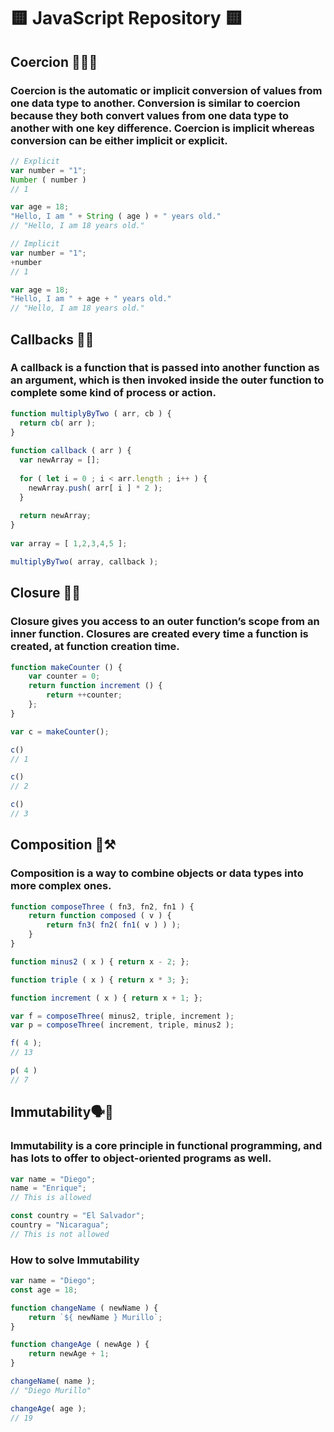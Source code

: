 # 🟨 JavaScript Repository 🟨

## Coercion 🔢🆎🆗

### Coercion is the automatic or implicit conversion of values from one data type to another. Conversion is similar to coercion because they both convert values from one data type to another with one key difference. Coercion is implicit whereas conversion can be either implicit or explicit.

```js
// Explicit
var number = "1";
Number ( number ) 
// 1

var age = 18;
"Hello, I am " + String ( age ) + " years old."
// "Hello, I am 18 years old."

// Implicit
var number = "1";
+number
// 1

var age = 18;
"Hello, I am " + age + " years old."
// "Hello, I am 18 years old."
```

## Callbacks 📲🔙

### A callback is a function that is passed into another function as an argument, which is then invoked inside the outer function to complete some kind of process or action.

```js
function multiplyByTwo ( arr, cb ) {
  return cb( arr );
}
  
function callback ( arr ) {
  var newArray = [];
    
  for ( let i = 0 ; i < arr.length ; i++ ) {
    newArray.push( arr[ i ] * 2 );
  }
    
  return newArray;
}
  
var array = [ 1,2,3,4,5 ];

multiplyByTwo( array, callback );
```
## Closure 🔄🆕

### Closure gives you access to an outer function’s scope from an inner function. Closures are created every time a function is created, at function creation time.

```js
function makeCounter () {
    var counter = 0;
    return function increment () {
        return ++counter;
    };
}

var c = makeCounter();

c()
// 1

c()
// 2

c()
// 3
```

## Composition 🧰⚒️

### Composition is a way to combine objects or data types into more complex ones.

```js
function composeThree ( fn3, fn2, fn1 ) {
    return function composed ( v ) {
        return fn3( fn2( fn1( v ) ) );
    }
}

function minus2 ( x ) { return x - 2; };

function triple ( x ) { return x * 3; };

function increment ( x ) { return x + 1; };

var f = composeThree( minus2, triple, increment );
var p = composeThree( increment, triple, minus2 );

f( 4 );
// 13

p( 4 )
// 7
```

## Immutability🗣️🚫

### Immutability is a core principle in functional programming, and has lots to offer to object-oriented programs as well.

```js
var name = "Diego";
name = "Enrique";
// This is allowed

const country = "El Salvador";
country = "Nicaragua";
// This is not allowed
```
### How to solve Immutability

```js
var name = "Diego";
const age = 18;

function changeName ( newName ) {
    return `${ newName } Murillo`;
}

function changeAge ( newAge ) {
    return newAge + 1;
}

changeName( name );
// "Diego Murillo"

changeAge( age );
// 19
```
